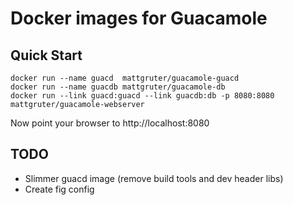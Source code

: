 # Docker images for Guacamole

## Quick Start

    docker run --name guacd  mattgruter/guacamole-guacd
    docker run --name guacdb mattgruter/guacamole-db
    docker run --link guacd:guacd --link guacdb:db -p 8080:8080 mattgruter/guacamole-webserver

Now point your browser to http://localhost:8080


## TODO
* Slimmer guacd image (remove build tools and dev header libs)
* Create fig config

